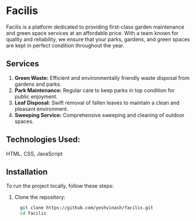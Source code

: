 # Facilis
Facilis is a platform dedicated to providing first-class garden maintenance and green space services at an affordable price. With a team known for quality and reliability, we ensure that your parks, gardens, and green spaces are kept in perfect condition throughout the year.

## Services
  1. **Green Waste:** Efficient and environmentally friendly waste disposal from gardens and parks.
  2. **Park Maintenance:** Regular care to keep parks in top condition for public enjoyment.
  3. **Leaf Disposal:** Swift removal of fallen leaves to maintain a clean and pleasant environment.
  4. **Sweeping Service:** Comprehensive sweeping and cleaning of outdoor spaces.

## Technologies Used:
  HTML, CSS, JavaScript

## Installation
To run the project locally, follow these steps:

1. Clone the repository:
   
   ```bash
     git clone https://github.com/yeshvinash/facilis.git
     cd facilis
   ```  
	
